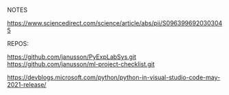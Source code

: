 NOTES

https://www.sciencedirect.com/science/article/abs/pii/S0963996920303045

REPOS:

https://github.com/janusson/PyExpLabSys.git
https://github.com/janusson/ml-project-checklist.git

https://devblogs.microsoft.com/python/python-in-visual-studio-code-may-2021-release/